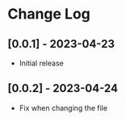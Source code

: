 # Change Log

## [0.0.1] - 2023-04-23

- Initial release

## [0.0.2] - 2023-04-24

- Fix when changing the file 